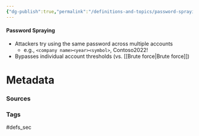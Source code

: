 ```yaml
---
{"dg-publish":true,"permalink":"/definitions-and-topics/password-spraying/","noteIcon":""}
---
```


#### Password Spraying
- Attackers try using the same password across multiple accounts
	- e.g., `<company name><year><symbol>`, Contoso2022!
- Bypasses individual account thresholds (vs. [[Brute force\|Brute force]])






# Metadata

### Sources


### Tags
#defs_sec 